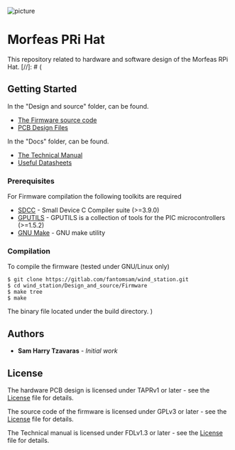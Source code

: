 ![picture](./Docs/Artwork/Rview.png)
# Morfeas PRi Hat

This repository related to hardware and software design of the Morfeas RPi Hat.
[//]: # (
## Getting Started

In the "Design and source" folder, can be found.
* [The Firmware source code](https://gitlab.com/fantomsam/wind_station/tree/master/Design_and_source/Firmware)
* [PCB Design Files](https://gitlab.com/fantomsam/wind_station/tree/master/Design_and_source/Hardware)

In the "Docs" folder, can be found.
* [The Technical Manual](https://gitlab.com/fantomsam/wind_station/raw/master/Docs/Documentation/Technical_manual.pdf?inline=false)
* [Useful Datasheets](https://gitlab.com/fantomsam/wind_station/tree/master/Docs/Datasheet)

### Prerequisites

For Firmware compilation the following toolkits are required

* [SDCC](http://sdcc.sourceforge.net/) - Small Device C Compiler suite (>=3.9.0)
* [GPUTILS](https://gputils.sourceforge.io/) - GPUTILS is a collection of tools for the PIC microcontrollers (>=1.5.2)
* [GNU Make](https://www.gnu.org/software/make/) - GNU make utility

### Compilation
To compile the firmware (tested under GNU/Linux only)
```
$ git clone https://gitlab.com/fantomsam/wind_station.git
$ cd wind_station/Design_and_source/Firmware
$ make tree
$ make
```
The binary file located under the build directory.
)
## Authors
* **Sam Harry Tzavaras** - *Initial work*

## License
The hardware PCB design is licensed under TAPRv1 or later - see the [License](https://gitlab.com/fantomsam/wind_station/raw/master/Design_and_source/Hardware/TAPR_Open_Hardware_License_v1.0.pdf?inline=false) file for details.

The source code of the firmware is licensed under GPLv3 or later - see the [License](License) file for details.

The Technical manual is licensed under FDLv1.3 or later - see the [License](https://gitlab.com/fantomsam/wind_station/raw/master/Docs/Documentation/fdl-1.3.pdf?inline=false) file for details.
